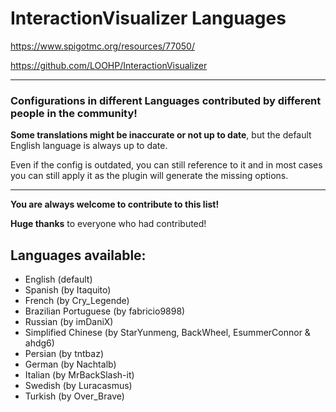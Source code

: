 # InteractionVisualizer Languages

https://www.spigotmc.org/resources/77050/

https://github.com/LOOHP/InteractionVisualizer

***
### Configurations in different Languages contributed by different people in the community!

**Some translations might be inaccurate or not up to date**, but the default English language is always up to date.

Even if the config is outdated, you can still reference to it and in most cases you can still apply it as the plugin will generate the missing options.

***

**You are always welcome to contribute to this list!**

**Huge thanks** to everyone who had contributed!

## Languages available:
- English (default)
- Spanish (by Itaquito)
- French (by Cry_Legende)
- Brazilian Portuguese (by fabricio9898)
- Russian (by imDaniX)
- Simplified Chinese (by StarYunmeng, BackWheel, EsummerConnor & ahdg6)
- Persian (by tntbaz)
- German (by Nachtalb)
- Italian (by MrBackSlash-it)
- Swedish (by Luracasmus)
- Turkish (by Over_Brave)
